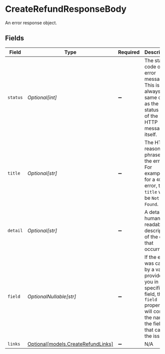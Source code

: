# CreateRefundResponseBody

An error response object.


## Fields

| Field                                                                                                                                                  | Type                                                                                                                                                   | Required                                                                                                                                               | Description                                                                                                                                            |
| ------------------------------------------------------------------------------------------------------------------------------------------------------ | ------------------------------------------------------------------------------------------------------------------------------------------------------ | ------------------------------------------------------------------------------------------------------------------------------------------------------ | ------------------------------------------------------------------------------------------------------------------------------------------------------ |
| `status`                                                                                                                                               | *Optional[int]*                                                                                                                                        | :heavy_minus_sign:                                                                                                                                     | The status code of the error message. This is always the same code as the status code of the HTTP message itself.                                      |
| `title`                                                                                                                                                | *Optional[str]*                                                                                                                                        | :heavy_minus_sign:                                                                                                                                     | The HTTP reason phrase of the error. For example, for a `404` error, the `title` will be `Not Found`.                                                  |
| `detail`                                                                                                                                               | *Optional[str]*                                                                                                                                        | :heavy_minus_sign:                                                                                                                                     | A detailed human-readable description of the error that occurred.                                                                                      |
| `field`                                                                                                                                                | *OptionalNullable[str]*                                                                                                                                | :heavy_minus_sign:                                                                                                                                     | If the error was caused by a value provided by you in a specific field, the `field` property will contain the name of the field that caused the issue. |
| `links`                                                                                                                                                | [Optional[models.CreateRefundLinks]](../models/createrefundlinks.md)                                                                                   | :heavy_minus_sign:                                                                                                                                     | N/A                                                                                                                                                    |